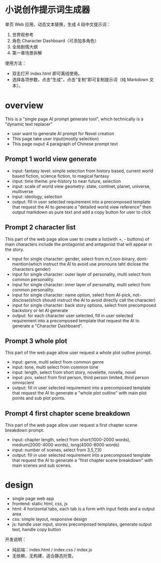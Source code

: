 # 小说创作提示词生成器

单页 Web 应用，动态文本替换，生成 4 段中文提示词：

1. 世界观参考
2. 角色 Character Dashboard（可添加多角色）
3. 全局剧情大纲
4. 第一章场景拆解

使用方法：

- 双击打开 index.html 即可离线使用。
- 选择各项参数，点击“生成”，点击“复制”即可复制提示词（纯 Markdown 文本）。

# overview

This is a "single page AI prompt generate tool", which technically is a "dynamic text replacer"

- user want to generate AI prompt for Novel creation
- This page take user input(mostly selection)
- This page ouput 4 paragraph of Chinese prompt text

## Prompt 1 world view generate

- input: fantasy level: simple selection from history based, current world based fiction, science fiction, to magical fantasy
- input: time theme: pre-history to near future, selection
- input: scale of world view geometry: state, continet, planet, universe, multiverse
- input: ideology, selection
- output: fill in user selected requirement into a precomposed template that request the AI to generate a "detailed world view reference" then output markdown as pure text and add a copy button for user to click

## Prompt 2 character list

This part of the web page allow user to create a list(with +, - buttons) of main characters include the protagonist and antagonist that will appear in the story.

- input for single character: gender, select from m,f,non-binary, dont-mention(which instruct the AI to avoid use pronouns taht diclose the characters gender)
- input for single character: outer layer of personality, multi select from common personality.
- input for single character: inner layer of personality, multi select from common personality.
- input for single character: name option, select from AI-pick, not-disclose(shich should instruct the AI to avoid directly call the character)
- input for single character: back story options, select from precomposed backstory or let AI generate
- output: for each character user selected, fill in user selected requirement into a precomposed template that request the AI to generate a "Character Dashboard".

## Prompt 3 whole plot

This part of the web page allow user request a whole plot outline prompt.

- input: genre, multi select from common genre
- input: tone, multi select from common tone
- input: length, select from short story, novelette, novella, novel
- input: pov, select from first person, third person limited, third person omniscient
- output: fill in user selected requirement into a precomposed template that request the AI to generate a "whole plot outline" with main plot points and sub plot points.

## Prompt 4 first chapter scene breakdown

This part of the web page allow user request a first chapter scene breakdown prompt.

- input: chapter length, select from short(1000-2000 words), medium(2000-4000 words), long(4000-8000 words)
- input: number of scenes, select from 3,5,7,10
- output: fill in user selected requirement into a precomposed template that request the AI to generate a "first chapter scene breakdown" with main scenes and sub scenes.

# design

- single page web app
- frontend: static html, css, js
- html: 4 horizontal tabs, each tab is a form with input fields and a output area
- css: simple layout, responsive design
- js: handle user input, stores precomposed templates, generate output text, handle copy button

开发说明：

- 纯前端：index.html / index.css / index.js
- 无依赖、无构建，适合静态托管。
